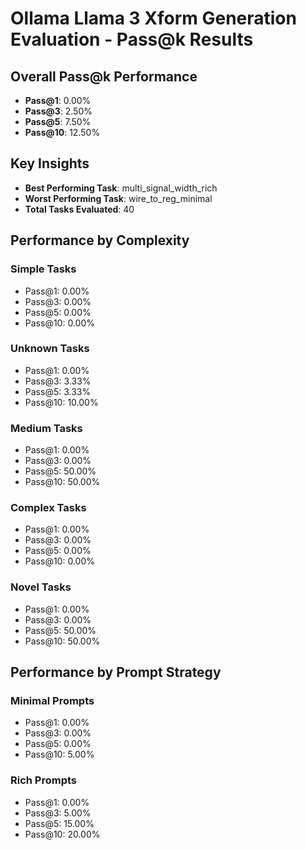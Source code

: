 
# Ollama Llama 3 Xform Generation Evaluation - Pass@k Results

## Overall Pass@k Performance
- **Pass@1**: 0.00%
- **Pass@3**: 2.50%
- **Pass@5**: 7.50%
- **Pass@10**: 12.50%


## Key Insights
- **Best Performing Task**: multi_signal_width_rich
- **Worst Performing Task**: wire_to_reg_minimal
- **Total Tasks Evaluated**: 40

## Performance by Complexity

### Simple Tasks
- Pass@1: 0.00%
- Pass@3: 0.00%
- Pass@5: 0.00%
- Pass@10: 0.00%

### Unknown Tasks
- Pass@1: 0.00%
- Pass@3: 3.33%
- Pass@5: 3.33%
- Pass@10: 10.00%

### Medium Tasks
- Pass@1: 0.00%
- Pass@3: 0.00%
- Pass@5: 50.00%
- Pass@10: 50.00%

### Complex Tasks
- Pass@1: 0.00%
- Pass@3: 0.00%
- Pass@5: 0.00%
- Pass@10: 0.00%

### Novel Tasks
- Pass@1: 0.00%
- Pass@3: 0.00%
- Pass@5: 50.00%
- Pass@10: 50.00%

## Performance by Prompt Strategy

### Minimal Prompts
- Pass@1: 0.00%
- Pass@3: 0.00%
- Pass@5: 0.00%
- Pass@10: 5.00%

### Rich Prompts
- Pass@1: 0.00%
- Pass@3: 5.00%
- Pass@5: 15.00%
- Pass@10: 20.00%
